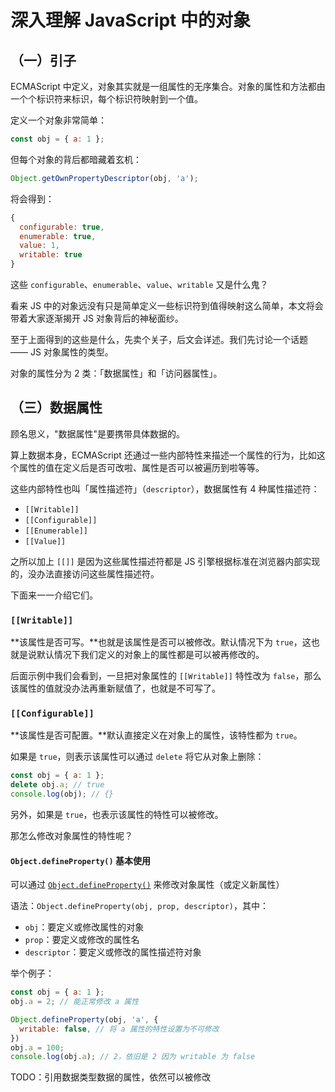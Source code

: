 # 深入理解 JavaScript 中的对象

## （一）引子

ECMAScript 中定义，对象其实就是一组属性的无序集合。对象的属性和方法都由一个个标识符来标识，每个标识符映射到一个值。

定义一个对象非常简单：

```js
const obj = { a: 1 };
```

但每个对象的背后都暗藏着玄机：

```js
Object.getOwnPropertyDescriptor(obj, 'a');
```

将会得到：

```js
{
  configurable: true,
  enumerable: true,
  value: 1,
  writable: true
}
```

这些 `configurable`、`enumerable`、`value`、`writable` 又是什么鬼？

看来 JS 中的对象远没有只是简单定义一些标识符到值得映射这么简单，本文将会带着大家逐渐揭开 JS 对象背后的神秘面纱。

至于上面得到的这些是什么，先卖个关子，后文会详述。我们先讨论一个话题 —— JS 对象属性的类型。

对象的属性分为 2 类：「数据属性」和「访问器属性」。

## （三）数据属性

顾名思义，"数据属性"是要携带具体数据的。

算上数据本身，ECMAScript 还通过一些内部特性来描述一个属性的行为，比如这个属性的值在定义后是否可改啦、属性是否可以被遍历到啦等等。

这些内部特性也叫「属性描述符」（`descriptor`），数据属性有 4 种属性描述符：

* `[[Writable]]`
* `[[Configurable]]`
* `[[Enumerable]]`
* `[[Value]]`

之所以加上 `[[]]` 是因为这些属性描述符都是 JS 引擎根据标准在浏览器内部实现的，没办法直接访问这些属性描述符。

下面来一一介绍它们。

### `[[Writable]]`

**该属性是否可写。**也就是该属性是否可以被修改。默认情况下为 `true`，这也就是说默认情况下我们定义的对象上的属性都是可以被再修改的。

后面示例中我们会看到，一旦把对象属性的 `[[Writable]]` 特性改为 `false`，那么该属性的值就没办法再重新赋值了，也就是不可写了。

### `[[Configurable]]`

**该属性是否可配置。**默认直接定义在对象上的属性，该特性都为 `true`。

如果是 `true`，则表示该属性可以通过 `delete` 将它从对象上删除：

```js
const obj = { a: 1 };
delete obj.a; // true
console.log(obj); // {}
```

另外，如果是 `true`，也表示该属性的特性可以被修改。

那怎么修改对象属性的特性呢？

#### `Object.defineProperty()` 基本使用

可以通过 [`Object.defineProperty()`](https://developer.mozilla.org/zh-CN/docs/Web/JavaScript/Reference/Global_Objects/Object/defineProperty) 来修改对象属性（或定义新属性）

语法：`Object.defineProperty(obj, prop, descriptor)`，其中：

* `obj`：要定义或修改属性的对象
* `prop`：要定义或修改的属性名
* `descriptor`：要定义或修改的属性描述符对象

举个例子：

```js
const obj = { a: 1 };
obj.a = 2; // 能正常修改 a 属性

Object.defineProperty(obj, 'a', {
  writable: false, // 将 a 属性的特性设置为不可修改
})
obj.a = 100;
console.log(obj.a); // 2，依旧是 2 因为 writable 为 false
```

TODO：引用数据类型数据的属性，依然可以被修改

